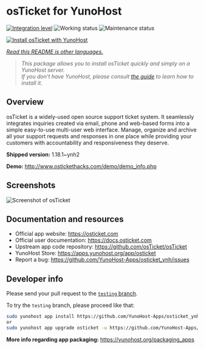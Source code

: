 <!--
N.B.: This README was automatically generated by <https://github.com/YunoHost/apps/tree/master/tools/readme_generator>
It shall NOT be edited by hand.
-->

# osTicket for YunoHost

[![Integration level](https://dash.yunohost.org/integration/osticket.svg)](https://dash.yunohost.org/appci/app/osticket) ![Working status](https://ci-apps.yunohost.org/ci/badges/osticket.status.svg) ![Maintenance status](https://ci-apps.yunohost.org/ci/badges/osticket.maintain.svg)

[![Install osTicket with YunoHost](https://install-app.yunohost.org/install-with-yunohost.svg)](https://install-app.yunohost.org/?app=osticket)

*[Read this README is other languages.](./ALL_README.md)*

> *This package allows you to install osTicket quickly and simply on a YunoHost server.*  
> *If you don't have YunoHost, please consult [the guide](https://yunohost.org/install) to learn how to install it.*

## Overview

osTicket is a widely-used open source support ticket system. It seamlessly integrates inquiries created via email, phone and web-based forms into a simple easy-to-use multi-user web interface. Manage, organize and archive all your support requests and responses in one place while providing your customers with accountability and responsiveness they deserve.

**Shipped version:** 1.18.1~ynh2

**Demo:** <http://www.ostickethacks.com/demo/demo_info.php>

## Screenshots

![Screenshot of osTicket](./doc/screenshots/screenshot.png)

## Documentation and resources

- Official app website: <https://osticket.com>
- Official user documentation: <https://docs.osticket.com>
- Upstream app code repository: <https://github.com/osTicket/osTicket>
- YunoHost Store: <https://apps.yunohost.org/app/osticket>
- Report a bug: <https://github.com/YunoHost-Apps/osticket_ynh/issues>

## Developer info

Please send your pull request to the [`testing` branch](https://github.com/YunoHost-Apps/osticket_ynh/tree/testing).

To try the `testing` branch, please proceed like that:

```bash
sudo yunohost app install https://github.com/YunoHost-Apps/osticket_ynh/tree/testing --debug
or
sudo yunohost app upgrade osticket -u https://github.com/YunoHost-Apps/osticket_ynh/tree/testing --debug
```

**More info regarding app packaging:** <https://yunohost.org/packaging_apps>
